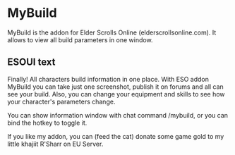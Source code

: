 # MyBuild
MyBuild is the addon for Elder Scrolls Online (elderscrollsonline.com). It allows to view all build parameters in one window.

## ESOUI text
Finally! All characters build information in one place. With ESO addon MyBuild you can take just one screenshot, publish it on forums and all can see your build. Also, you can change your equipment and skills to see how your character's parameters change.

You can show information window with chat command /mybuild, or you can bind the hotkey to toggle it.

If you like my addon, you can (feed the cat) donate some game gold to my little khajiit R'Sharr on EU Server.
